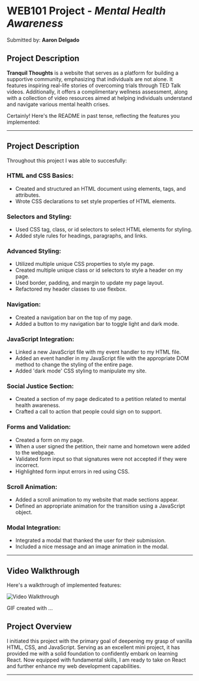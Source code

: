 # WEB101 Project - *Mental Health Awareness*

Submitted by: **Aaron Delgado**

## Project Description
**Tranquil Thoughts** is a website that serves as a platform for building a supportive community, emphasizing that individuals are not alone. It features inspiring real-life stories of overcoming trials through TED Talk videos. Additionally, it offers a complimentary wellness assessment, along with a collection of video resources aimed at helping individuals understand and navigate various mental health crises.




Certainly! Here's the README in past tense, reflecting the features you implemented:

---

## Project Description

Throughout this project I was able to succesfully:

### HTML and CSS Basics:
- Created and structured an HTML document using elements, tags, and attributes.
- Wrote CSS declarations to set style properties of HTML elements.

### Selectors and Styling:
- Used CSS tag, class, or id selectors to select HTML elements for styling.
- Added style rules for headings, paragraphs, and links.

### Advanced Styling:
- Utilized multiple unique CSS properties to style my page.
- Created multiple unique class or id selectors to style a header on my page.
- Used border, padding, and margin to update my page layout.
- Refactored my header classes to use flexbox.

### Navigation:
- Created a navigation bar on the top of my page.
- Added a button to my navigation bar to toggle light and dark mode.

### JavaScript Integration:
- Linked a new JavaScript file with my event handler to my HTML file.
- Added an event handler in my JavaScript file with the appropriate DOM method to change the styling of the entire page.
- Added 'dark mode' CSS styling to manipulate my site.

### Social Justice Section:
- Created a section of my page dedicated to a petition related to mental health awareness.
- Crafted a call to action that people could sign on to support.

### Forms and Validation:
- Created a form on my page.
- When a user signed the petition, their name and hometown were added to the webpage.
- Validated form input so that signatures were not accepted if they were incorrect.
- Highlighted form input errors in red using CSS.

### Scroll Animation:
- Added a scroll animation to my website that made sections appear.
- Defined an appropriate animation for the transition using a JavaScript object.

### Modal Integration:
- Integrated a modal that thanked the user for their submission.
- Included a nice message and an image animation in the modal.

---

## Video Walkthrough

Here's a walkthrough of implemented features:

<img src='http://i.imgur.com/link/to/your/gif/file.gif' title='Video Walkthrough' width='' alt='Video Walkthrough' />

<!-- Replace this with whatever GIF tool you used! -->
GIF created with ...  
<!-- Recommended tools:
[Kap](https://getkap.co/) for macOS
[ScreenToGif](https://www.screentogif.com/) for Windows
[peek](https://github.com/phw/peek) for Linux. -->



## Project Overview

I initiated this project with the primary goal of deepening my grasp of vanilla HTML, CSS, and JavaScript. Serving as an excellent mini project, it has provided me with a solid foundation to confidently embark on learning React. Now equipped with fundamental skills, I am ready to take on React and further enhance my web development capabilities.

--- 


